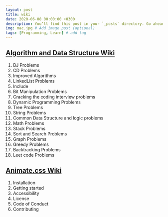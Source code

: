 ```yaml
---
layout: post
title: wiki  
date: 2020-06-08 00:00:00 +0300
description: You’ll find this post in your `_posts` directory. Go ahead and edit it and re-build the site to see your changes. # Add post description (optional)
img: mac.jpg # Add image post (optional)
tags: [Programming, Learn] # add tag
---
```

## [Algorithm and Data Structure Wiki](https://github.com/20-1-SKKU-OSS/2020-1-OSS-6/wiki/Algorithm-and-Data-Structure)

1. BJ Problems
2. CD Problems
3. Improved Algorithms  
4. LinkedList Problems
5. Include
6. Bit Manipulation Problems
7. Cracking the coding interview problems
8. Dynamic Programming Problems
9. Tree Problems
10. String Problems
11. Common Data Structure and logic problems
12. Math Problems
13. Stack Problems
14. Sort and Search Problems
15. Graph Problems
16. Greedy Problems
17. Backtracking Problems
18. Leet code Problems
 
  
  
  

## [Animate.css Wiki](https://github.com/20-1-SKKU-OSS/2020-1-OSS-6/wiki/Animate.css)
  
1. Installation
2. Getting started
3. Accessibility
4. License
5. Code of Conduct
6. Contributing



